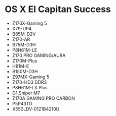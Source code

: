 # OS X El Capitan Success
- Z170X-Gaming 5
- X79-UP4
- B85M-D2V
- Z170-AR
- B75M-D3H
- P8H61M-LE
- Z170 PRO GAMING/AURA
- Z170M-Plus
- H81M-E
- B150M-D3H
- Z97MX-Gaming 5
- Z170-HD3 DDR3
- P8H61M-LX Plus
- G1.Sniper M7
- Z170A GAMING PRO CARBON
- P5P43TD
- X550LDV-0121B4210U